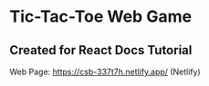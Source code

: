 # Tic-Tac-Toe Web Game

## Created for React Docs Tutorial

Web Page: https://csb-337t7h.netlify.app/ (Netlify)